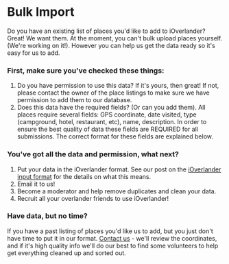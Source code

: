 # Bulk Import

Do you have an existing list of places you'd like to add to iOverlander? Great! We want them. At the moment, you can't bulk upload places yourself. (We're working on it!). However you can help us get the data ready so it's easy for us to add.

### First, make sure you've checked these things:

1. Do you have permission to use this data? If it's yours, then great! If not, please contact the owner of the place listings to make sure we have permission to add them to our database.
2. Does this data have the required fields? (Or can you add them). All places require several fields: GPS coordinate, date visited, type (campground, hotel, restaurant, etc), name, description. In order to ensure the best quality of data these fields are REQUIRED for all submissions. The correct format for these fields are explained below.

### You've got all the data and permission, what next?

1. Put your data in the iOverlander format. See our post on the [iOverlander input format][1] for the details on what this means.
2. Email it to us!
3. Become a moderator and help remove duplicates and clean your data.
4. Recruit all your overlander friends to use iOverlander!

###  Have data, but no time?

If you have a past listing of places you'd like us to add, but you just don't have time to put it in our format. [Contact us][2] - we'll review the coordinates, and if it's high quality info we'll do our best to find some volunteers to help get everything cleaned up and sorted out.

[1]: /static/ioverlander-input-format "iOverlander Input Format"
[2]: /static/contact "Know some good data?"
